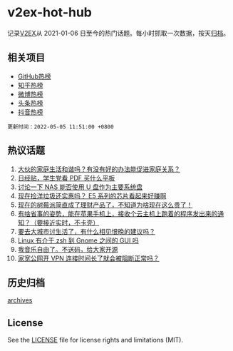 # v2ex-hot-hub

 记录[V2EX](https://www.v2ex.com/)从 2021-01-06 日至今的热门话题。每小时抓取一次数据，按天[归档](archives)。
 
 ## 相关项目

- [GitHub热榜](https://github.com/snaildev/github-hot-hub)
- [知乎热榜](https://github.com/snaildev/zhihu-hot-hub)
- [微博热榜](https://github.com/snaildev/weibo-hot-hub)
- [头条热榜](https://github.com/snaildev/toutiao-hot-hub)
- [抖音热榜](https://github.com/snaildev/douyin-hot-hub)


 `更新时间：2022-05-05 11:51:00 +0800`

## 热议话题

1. [大伙的家庭生活和谐吗？有没有好的办法能促进家庭关系？](https://www.v2ex.com/t/850760)
1. [日经贴，学生党看 PDF 买什么平板](https://www.v2ex.com/t/850811)
1. [讨论一下 NAS 能否使用 U 盘作为主要系统盘](https://www.v2ex.com/t/850761)
1. [现在捡洋垃圾还实惠吗？ E5 系列的芯片看起来好赚啊](https://www.v2ex.com/t/850779)
1. [现在的树莓派简直成了理财产品了，不知道为啥现在这么贵了！](https://www.v2ex.com/t/850870)
1. [有啥省事的姿势，能在苹果手机上，接收个云主机上跑着的程序发出来的通知？（要接近实时，不卡壳）](https://www.v2ex.com/t/850826)
1. [要去大城市讨生活了，有什么相见恨晚的建议吗？](https://www.v2ex.com/t/850794)
1. [Linux 有介于 zsh 到 Gnome 之间的 GUI 吗](https://www.v2ex.com/t/850799)
1. [我音乐自由了。不送码，给大家开源](https://www.v2ex.com/t/850773)
1. [家宽公网开 VPN 连接时间长了就会被阻断正常吗？](https://www.v2ex.com/t/850770)

## 历史归档

[archives](archives)

## License

See the [LICENSE](LICENSE) file for license rights and limitations (MIT).
